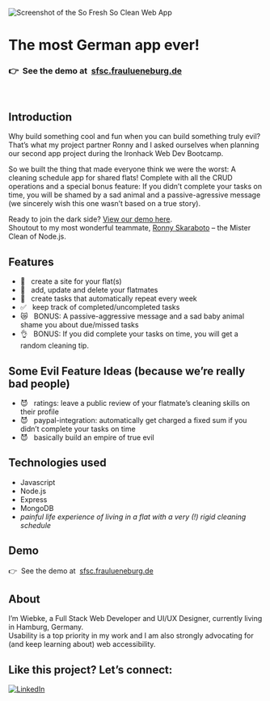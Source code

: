 ![Screenshot of the So Fresh So Clean Web App](https://github.com/fraulueneburg/so-fresh-so-clean/assets/122455194/c40dd106-6b0b-472f-94ee-b1bd22100020)

# The most German app ever!

### <span aria-hidden="true">👉&nbsp;&nbsp;</span>See the demo at&nbsp;&nbsp;[sfsc.fraulueneburg.de](https://sfsc.fraulueneburg.de/)

<br />

## Introduction

Why build something cool and fun when you can build something truly evil? That’s what my project partner Ronny and I asked ourselves when planning our second app project during the Ironhack Web Dev Bootcamp.

So we built the thing that made everyone think we were the worst: A cleaning schedule app for shared flats! Complete with all the CRUD operations and a special bonus feature: If you didn’t complete your tasks on time, you will be shamed by a sad animal and a passive-agressive message (we sincerely wish this one wasn’t based on a true story).

Ready to join the dark side? [View our demo here](https://sfsc.fraulueneburg.de/).<br />
Shoutout to my most wonderful teammate, [Ronny Skaraboto](https://github.com/RonnySk) – the Mister Clean of Node.js.

## Features

- <span aria-hidden="true">🧹&nbsp;&nbsp; </span>create a site for your flat(s)
- <span aria-hidden="true">🧼&nbsp;&nbsp; </span>add, update and delete your flatmates
- <span aria-hidden="true">🤩&nbsp;&nbsp; </span>create tasks that automatically repeat every week
- <span aria-hidden="true">✅&nbsp;&nbsp; </span>keep track of completed/uncompleted tasks
- <span aria-hidden="true">😿&nbsp;&nbsp; </span>BONUS: A passive-aggressive message and a sad baby animal shame you about due/missed tasks
- <span aria-hidden="true">👌&nbsp;&nbsp; </span>BONUS: If you did complete your tasks on time, you will get a random cleaning tip.

## Some Evil Feature Ideas (because we’re really bad people)

- <span aria-hidden="true">😈&nbsp;&nbsp; </span>ratings: leave a public review of your flatmate’s cleaning skills on their profile
- <span aria-hidden="true">😈&nbsp;&nbsp; </span>paypal-integration: automatically get charged a fixed sum if you didn’t complete your tasks on time
- <span aria-hidden="true">😈&nbsp;&nbsp; </span>basically build an empire of true evil

## Technologies used

- Javascript
- Node.js
- Express
- MongoDB
- _painful life experience of living in a flat with a very (!) rigid cleaning schedule_

## Demo

<span aria-hidden="true">👉&nbsp;&nbsp;</span>See the demo at&nbsp;&nbsp;[sfsc.fraulueneburg.de](https://sfsc.fraulueneburg.de/)

## About

I’m Wiebke, a Full Stack Web Developer and UI/UX Designer, currently living in Hamburg, Germany.  
Usability is a top priority in my work and I am also strongly advocating for (and keep learning about) web accessibility.

## Like this project? Let’s connect:

<a href="https://linkedin.com/in/fraulueneburg" target="_blank">
<img alt="LinkedIn" src="https://img.shields.io/badge/-linkedin-1572B6?&style=for-the-badge&logo=css3&logoColor=white" />
</a>
